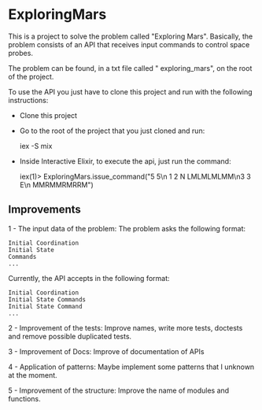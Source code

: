 # ExploringMars

This is a project to solve the problem called "Exploring Mars".
Basically, the problem consists of an API that receives input commands to control space probes.

The problem can be found, in a txt file called " exploring_mars", on the root of the project.

To use the API you just have to clone this project and run with the following instructions:
- Clone this project

- Go to the root of the project that you just cloned and run:
 
  iex -S mix

- Inside Interactive Elixir, to execute the api, just run the command:

  iex(1)> ExploringMars.issue_command("5 5\n 1 2 N LMLMLMLMM\n3 3 E\n MMRMMRMRRM")



## Improvements
1 - The input data of the problem:
The problem asks the following format:
```
Initial Coordination
Initial State
Commands
...
```

Currently, the API accepts in the following format:
```
Initial Coordination
Initial State Commands
Initial State Command
...
```

2 - Improvement of the tests:
Improve names, write more tests, doctests and remove possible duplicated tests.

3 - Improvement of Docs:
Improve of documentation of APIs

4 - Application of patterns:
Maybe implement some patterns that I unknown at the moment.

5 - Improvement of the structure:
Improve the name of modules and functions.

